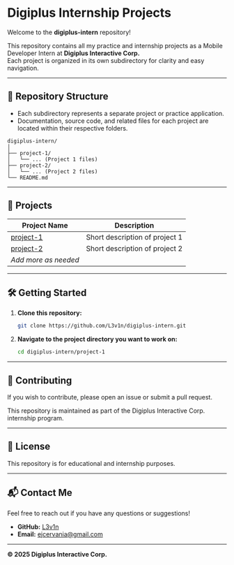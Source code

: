 # Digiplus Internship Projects

Welcome to the **digiplus-intern** repository!

This repository contains all my practice and internship projects as a Mobile Developer Intern at **Digiplus Interactive Corp.**  
Each project is organized in its own subdirectory for clarity and easy navigation.

---

## 📁 Repository Structure

- Each subdirectory represents a separate project or practice application.
- Documentation, source code, and related files for each project are located within their respective folders.

```
digiplus-intern/
│
├── project-1/
│   └── ... (Project 1 files)
├── project-2/
│   └── ... (Project 2 files)
└── README.md
```

---

## 🚀 Projects

| Project Name | Description |
|--------------|-------------|
| [project-1](./project-1/) | Short description of project 1 |
| [project-2](./project-2/) | Short description of project 2 |
| _Add more as needed_ | |

---

## 🛠️ Getting Started

1. **Clone this repository:**
    ```sh
    git clone https://github.com/L3v1n/digiplus-intern.git
    ```
2. **Navigate to the project directory you want to work on:**
    ```sh
    cd digiplus-intern/project-1
    ```

---

## 🤝 Contributing

If you wish to contribute, please open an issue or submit a pull request.

This repository is maintained as part of the Digiplus Interactive Corp. internship program.

---

## 📄 License

This repository is for educational and internship purposes.

---

## 📬 Contact Me

Feel free to reach out if you have any questions or suggestions!

- **GitHub:** [L3v1n](https://github.com/L3v1n)
- **Email:** ejcervania@gmail.com

---

**© 2025 Digiplus Interactive Corp.**
